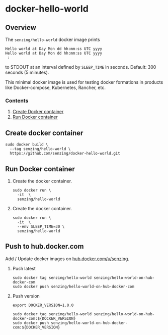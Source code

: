 # docker-hello-world

## Overview

The `senzing/hello-world` docker image prints

```console
Hello world at Day Mon dd hh:mm:ss UTC yyyy
Hello world at Day Mon dd hh:mm:ss UTC yyyy
 :
```

to STDOUT at an interval defined by `SLEEP_TIME` in seconds.
Default: 300 seconds (5 minutes).

This minimal docker image is used for testing docker formations in products like
Docker-compose, Kubernetes, Rancher, etc.

### Contents

1. [Create Docker container](#create-docker-container)
1. [Run Docker container](#run-docker-container)

## Create docker container

```console
sudo docker build \
  --tag senzing/hello-world \
  https://github.com/senzing/docker-hello-world.git
```

## Run Docker container

1. Create the docker container.

    ```console
    sudo docker run \
      -it  \
      senzing/hello-world
    ```

1. Create the docker container.

    ```console
    sudo docker run \
      -it  \
      --env SLEEP_TIME=30 \
      senzing/hello-world
    ```

## Push to hub.docker.com

Add / Update docker images on [hub.docker.com/u/senzing](https://hub.docker.com/u/senzing).

1. Push latest

    ```console
    sudo docker tag senzing/hello-world senzing/hello-world-on-hub-docker-com
    sudo docker push senzing/hello-world-on-hub-docker-com
    ```

1. Push version

    ```console
    export DOCKER_VERSION=1.0.0

    sudo docker tag senzing/hello-world senzing/hello-world-on-hub-docker-com:${DOCKER_VERSION}
    sudo docker push senzing/hello-world-on-hub-docker-com:${DOCKER_VERSION}
    ```
